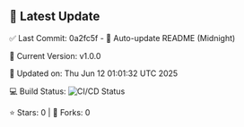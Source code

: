 ## 🚀 Latest Update

✅ Last Commit: 0a2fc5f - 🤖 Auto-update README (Midnight)

🌟 Current Version: v1.0.0

📅 Updated on: Thu Jun 12 01:01:32 UTC 2025

💻 Build Status: ![CI/CD Status](https://github.com/SaiAryan1784/wedding_frontend/actions/workflows/update-readme.yml/badge.svg)

⭐️ Stars: 0 | 🍴 Forks: 0
